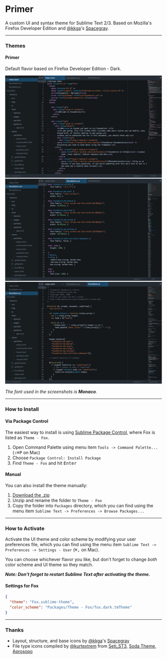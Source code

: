 # Primer

A custom UI and syntax theme for Sublime Text 2/3. Based on Mozilla's Firefox Developer Edition and [@kkga](https://github.com/kkga)'s [Spacegray](https://github.com/kkga/spacegray).

***

### Themes

#### Primer

Default flavor based on Firefox Developer Edition - Dark.

![image](screenshots/fox.dark-html.jpg)
![image](screenshots/fox.dark-css.jpg)
![image](screenshots/fox.dark-js.jpg)

*The font used in the screenshots is __Monaco__.*

***

### How to Install

#### Via Package Control

The easiest way to install is using [Sublime Package Control](https://sublime.wbond.net), where Fox is listed as `Theme - Fox`.

1. Open Command Palette using menu item `Tools -> Command Palette...` (<kbd>⇧</kbd><kbd>⌘</kbd><kbd>P</kbd> on Mac)
2. Choose `Package Control: Install Package`
3. Find `Theme - Fox` and hit <kbd>Enter</kbd>

#### Manual

You can also install the theme manually:

1. [Download the .zip](https://github.com/karelvuong/fox/archive/master.zip)
2. Unzip and rename the folder to `Theme - Fox`
3. Copy the folder into `Packages` directory, which you can find using the menu item `Sublime Text -> Preferences -> Browse Packages...`

***

### How to Activate

Activate the UI theme and color scheme by modifying your user preferences file, which you can find using the menu item `Sublime Text -> Preferences -> Settings - User` (<kbd>⌘</kbd><kbd>,</kbd> on Mac).

You can choose whichever flavor you like, but don't forget to change *both* color scheme and UI theme so they match.

***Note: Don't forget to restart Sublime Text after activating the theme.***

#### Settings for Fox

```json
{
  "theme": "Fox.sublime-theme",
  "color_scheme": "Packages/Theme - Fox/fox.dark.tmTheme"
}
```

***

### Thanks

- Layout, structure, and base icons by [@kkga](https://github.com/kkga/)'s [Spacegray](https://github.com/kkga/spacegray)
- File type icons compiled by [@kurtextrem](https://github.com/kurtextrem) from [Seti_ST3](https://github.com/ctf0/Seti_ST3), [Soda Theme](https://github.com/pryley/soda-theme), [Aprosopo](https://github.com/facelessuser/Aprosopo)
